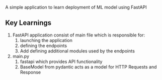 A simple application to learn deployment of ML model using FastAPI

## Key Learnings
1.  FastAPI application consist of main file which is responsible for:
    1.  launching the application
    2.  defining the endpoints
    3.  Add defining additional modules used by the endpoints
2.  main.py
    1.  fastapi which provides API functionality
    2.  BaseModel from pydantic acts as a model for HTTP Requests and Response
